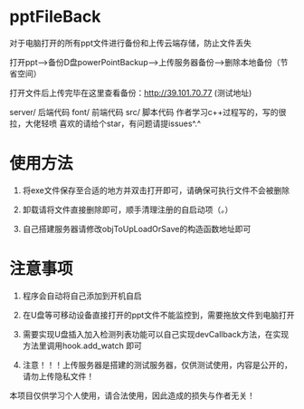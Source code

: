 # pptFileBack

对于电脑打开的所有ppt文件进行备份和上传云端存储，防止文件丢失

打开ppt-->备份D盘powerPointBackup-->上传服务器备份-->删除本地备份（节省空间）

打开文件后上传完毕在这里查看备份：http://39.101.70.77    (测试地址)

server/ 后端代码
font/ 前端代码
src/ 脚本代码
作者学习c++过程写的，写的很拉，大佬轻喷
喜欢的请给个star，有问题请提issues^.^
# 使用方法

 1. 将exe文件保存至合适的地方并双击打开即可，请确保可执行文件不会被删除
  
 2. 卸载请将文件直接删除即可，顺手清理注册的自启动项（*。*）
 
 3. 自己搭建服务器请修改objToUpLoadOrSave的构造函数地址即可
 
# 注意事项
1. 程序会自动将自己添加到开机自启

2. 在U盘等可移动设备直接打开的ppt文件不能监控到，需要拖放文件到电脑打开

3. 需要实现U盘插入加入检测列表功能可以自己实现devCallback方法，在实现方法里调用hook.add_watch 即可

4. 注意！！！上传服务器是搭建的测试服务器，仅供测试使用，内容是公开的，请勿上传隐私文件！

本项目仅供学习个人使用，请合法使用，因此造成的损失与作者无关！
